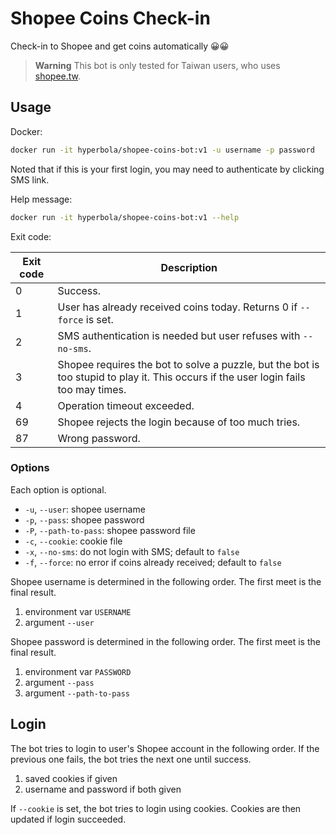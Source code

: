 # Shopee Coins Check-in

Check-in to Shopee and get coins automatically 😀😀

> **Warning**
> This bot is only tested for Taiwan users, who uses [shopee.tw](https://shopee.tw/).

## Usage

Docker:

```sh
docker run -it hyperbola/shopee-coins-bot:v1 -u username -p password
```

Noted that if this is your first login, you may need to authenticate by clicking SMS link.

Help message:

```sh
docker run -it hyperbola/shopee-coins-bot:v1 --help
```

Exit code:

| Exit code | Description |
| --------- | ----------- |
| 0         | Success.    |
| 1         | User has already received coins today. Returns 0 if `--force` is set. |
| 2         | SMS authentication is needed but user refuses with `--no-sms`.|
| 3         | Shopee requires the bot to solve a puzzle, but the bot is too stupid to play it. This occurs if the user login fails too may times. |
| 4         | Operation timeout exceeded. |
| 69        | Shopee rejects the login because of too much tries. |
| 87        | Wrong password. |

### Options

Each option is optional.

- `-u`, `--user`: shopee username
- `-p`, `--pass`: shopee password
- `-P`, `--path-to-pass`: shopee password file
- `-c`, `--cookie`: cookie file
- `-x`, `--no-sms`: do not login with SMS; default to `false`
- `-f`, `--force`: no error if coins already received; default to `false`

Shopee username is determined in the following order. The first meet is the final result.

1. environment var `USERNAME`
2. argument `--user`

Shopee password is determined in the following order. The first meet is the final result.

1. environment var `PASSWORD`
2. argument `--pass`
3. argument `--path-to-pass`

## Login

The bot tries to login to user's Shopee account in the following order. If the previous one fails, the bot tries the next one until success.

1. saved cookies if given
2. username and password if both given

If `--cookie` is set, the bot tries to login using cookies. Cookies are then updated if login succeeded.
